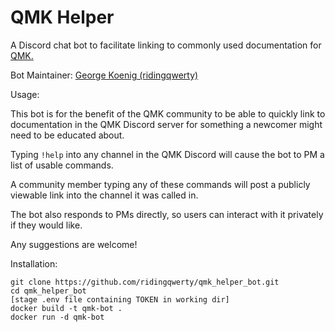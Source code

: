 QMK Helper
===

A Discord chat bot to facilitate linking to commonly used documentation for [QMK.](https://github.com/qmk/qmk_firmware/')

Bot Maintainer: [George Koenig (ridingqwerty)](https://github.com/ridingqwerty/)

Usage:

This bot is for the benefit of the QMK community to be able to quickly link to documentation in the QMK Discord server for something a newcomer might need to be educated about.

Typing `!help` into any channel in the QMK Discord will cause the bot to PM a list of usable commands.

A community member typing any of these commands will post a publicly viewable link into the channel it was called in.

The bot also responds to PMs directly, so users can interact with it privately if they would like.

Any suggestions are welcome!

Installation:

```
git clone https://github.com/ridingqwerty/qmk_helper_bot.git
cd qmk_helper_bot
[stage .env file containing TOKEN in working dir]
docker build -t qmk-bot .
docker run -d qmk-bot
```
